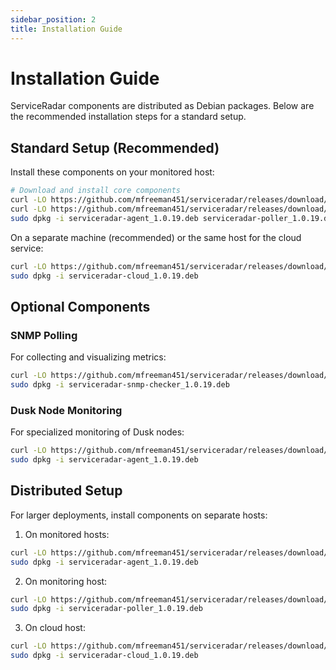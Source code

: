 ```yaml
---
sidebar_position: 2
title: Installation Guide
---
```


# Installation Guide

ServiceRadar components are distributed as Debian packages. Below are the recommended installation steps for a standard setup.

## Standard Setup (Recommended)

Install these components on your monitored host:

```bash
# Download and install core components
curl -LO https://github.com/mfreeman451/serviceradar/releases/download/1.0.19/serviceradar-agent_1.0.19.deb
curl -LO https://github.com/mfreeman451/serviceradar/releases/download/1.0.19/serviceradar-poller_1.0.19.deb
sudo dpkg -i serviceradar-agent_1.0.19.deb serviceradar-poller_1.0.19.deb
```

On a separate machine (recommended) or the same host for the cloud service:

```bash
curl -LO https://github.com/mfreeman451/serviceradar/releases/download/1.0.19/serviceradar-cloud_1.0.19.deb
sudo dpkg -i serviceradar-cloud_1.0.19.deb
```

## Optional Components

### SNMP Polling

For collecting and visualizing metrics:

```bash
curl -LO https://github.com/mfreeman451/serviceradar/releases/download/1.0.19/serviceradar-snmp-checker_1.0.19.deb
sudo dpkg -i serviceradar-snmp-checker_1.0.19.deb
```

### Dusk Node Monitoring

For specialized monitoring of Dusk nodes:

```bash
curl -LO https://github.com/mfreeman451/serviceradar/releases/download/1.0.19/serviceradar-agent_1.0.19.deb
sudo dpkg -i serviceradar-agent_1.0.19.deb
```

## Distributed Setup

For larger deployments, install components on separate hosts:

1. On monitored hosts:

```bash
curl -LO https://github.com/mfreeman451/serviceradar/releases/download/1.0.19/serviceradar-agent_1.0.19.deb
sudo dpkg -i serviceradar-agent_1.0.19.deb
```

2. On monitoring host:

```bash
curl -LO https://github.com/mfreeman451/serviceradar/releases/download/1.0.19/serviceradar-poller_1.0.19.deb
sudo dpkg -i serviceradar-poller_1.0.19.deb
```

3. On cloud host:

```bash
curl -LO https://github.com/mfreeman451/serviceradar/releases/download/1.0.19/serviceradar-cloud_1.0.19.deb
sudo dpkg -i serviceradar-cloud_1.0.19.deb
```
